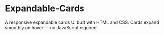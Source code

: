 # Expandable-Cards
A responsive expandable cards UI built with HTML and CSS. Cards expand smoothly on hover — no JavaScript required.
